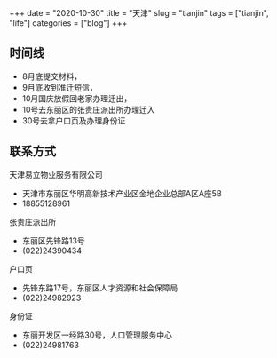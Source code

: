+++ 
date = "2020-10-30"
title = "天津"
slug = "tianjin" 
tags = ["tianjin", "life"]
categories = ["blog"]
+++

## 时间线 
- 8月底提交材料，
- 9月底收到准迁短信，
- 10月国庆放假回老家办理迁出，
- 10号去东丽区的张贵庄派出所办理迁入
- 30号去拿户口页及办理身份证

## 联系方式
天津易立物业服务有限公司
- 天津市东丽区华明高新技术产业区金地企业总部A区A座5B
- 18855128961

张贵庄派出所
- 东丽区先锋路13号
- (022)24390434
    
户口页
- 先锋东路17号，东丽区人才资源和社会保障局
- (022)24982923

身份证
- 东丽开发区一经路30号，人口管理服务中心
- (022)24981763
